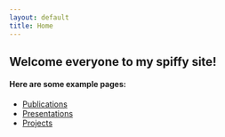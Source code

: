 ```yaml
---
layout: default
title: Home
---
```


## Welcome everyone to my spiffy site!


#### Here are some example pages:

- [Publications](pub)
- [Presentations](pres)
- [Projects](proj)

